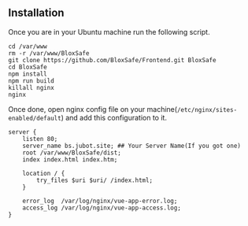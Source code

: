 ## Installation

Once you are in your Ubuntu machine run the following script.

```
cd /var/www
rm -r /var/www/BloxSafe
git clone https://github.com/BloxSafe/Frontend.git BloxSafe
cd BloxSafe
npm install
npm run build
killall nginx
nginx
```

Once done, open nginx config file on your machine(`/etc/nginx/sites-enabled/default`) and add this configuration to it.

```
server {
    listen 80;
    server_name bs.jubot.site; ## Your Server Name(If you got one)
    root /var/www/BloxSafe/dist;
    index index.html index.htm;

    location / {
        try_files $uri $uri/ /index.html;
    }

    error_log  /var/log/nginx/vue-app-error.log;
    access_log /var/log/nginx/vue-app-access.log;
}
```
